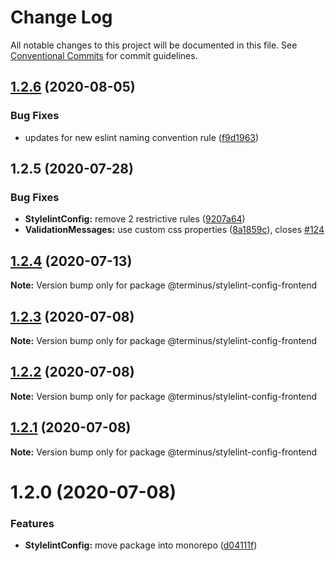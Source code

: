 # Change Log

All notable changes to this project will be documented in this file.
See [Conventional Commits](https://conventionalcommits.org) for commit guidelines.

## [1.2.6](https://github.com/GetTerminus/terminus-oss/compare/@terminus/stylelint-config-frontend@1.2.5...@terminus/stylelint-config-frontend@1.2.6) (2020-08-05)


### Bug Fixes

* updates for new eslint naming convention rule ([f9d1963](https://github.com/GetTerminus/terminus-oss/commit/f9d1963184a2e483274b629e6bb6504e21baa743))





## 1.2.5 (2020-07-28)


### Bug Fixes

* **StylelintConfig:** remove 2 restrictive rules ([9207a64](https://github.com/GetTerminus/terminus-oss/commit/9207a64b5f2bfd01d2a963e8ed19fe0fcfc17377))
* **ValidationMessages:** use custom css properties ([8a1859c](https://github.com/GetTerminus/terminus-oss/commit/8a1859cfcd5629aefae632d6b9fcf13beace838b)), closes [#124](https://github.com/GetTerminus/terminus-oss/issues/124)





## [1.2.4](https://github.com/GetTerminus/terminus-oss/compare/@terminus/stylelint-config-frontend@1.2.3...@terminus/stylelint-config-frontend@1.2.4) (2020-07-13)

**Note:** Version bump only for package @terminus/stylelint-config-frontend





## [1.2.3](https://github.com/GetTerminus/terminus-oss/compare/@terminus/stylelint-config-frontend@1.2.2...@terminus/stylelint-config-frontend@1.2.3) (2020-07-08)

**Note:** Version bump only for package @terminus/stylelint-config-frontend





## [1.2.2](https://github.com/GetTerminus/terminus-oss/compare/@terminus/stylelint-config-frontend@1.2.1...@terminus/stylelint-config-frontend@1.2.2) (2020-07-08)

**Note:** Version bump only for package @terminus/stylelint-config-frontend





## [1.2.1](https://github.com/GetTerminus/terminus-oss/compare/@terminus/stylelint-config-frontend@1.2.0...@terminus/stylelint-config-frontend@1.2.1) (2020-07-08)

**Note:** Version bump only for package @terminus/stylelint-config-frontend





# 1.2.0 (2020-07-08)


### Features

* **StylelintConfig:** move package into monorepo ([d04111f](https://github.com/GetTerminus/terminus-oss/commit/d04111fe906a8ed91cf17a659ac0bcb24ee4910f))
